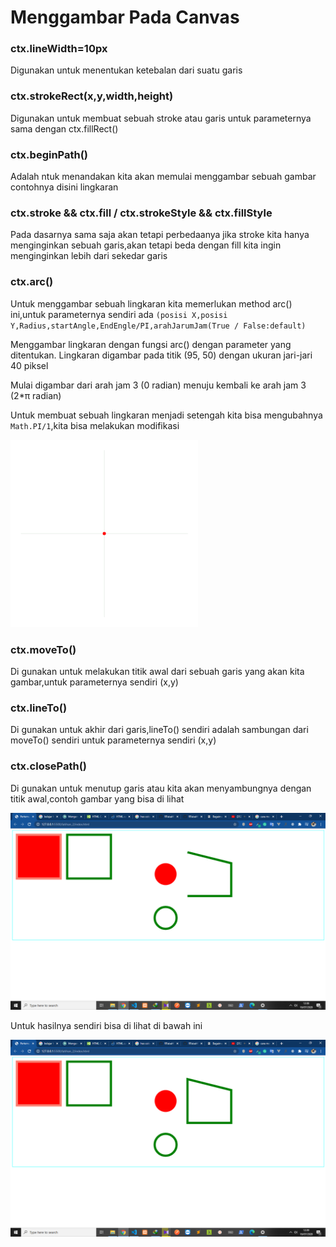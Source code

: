 # Menggambar Pada Canvas

### ctx.lineWidth=10px

Digunakan untuk menentukan ketebalan dari suatu garis

### ctx.strokeRect(x,y,width,height)

Digunakan untuk membuat sebuah stroke atau garis untuk parameternya sama dengan ctx.fillRect()

### ctx.beginPath()

Adalah ntuk menandakan kita akan memulai menggambar sebuah gambar contohnya disini lingkaran

### ctx.stroke && ctx.fill / ctx.strokeStyle && ctx.fillStyle

Pada dasarnya sama saja akan tetapi perbedaanya jika stroke kita hanya menginginkan sebuah garis,akan tetapi beda dengan fill kita ingin menginginkan lebih dari sekedar garis

### ctx.arc()

Untuk menggambar sebuah lingkaran kita memerlukan method arc() ini,untuk parameternya sendiri ada
`(posisi X,posisi Y,Radius,startAngle,EndEngle/PI,arahJarumJam(True / False:default)`

Menggambar lingkaran dengan fungsi arc() dengan parameter yang ditentukan. Lingkaran digambar pada titik (95, 50) dengan ukuran jari-jari 40 piksel

Mulai digambar dari arah jam 3 (0 radian) menuju kembali ke arah jam 3 (2*π radian)

Untuk membuat sebuah lingkaran menjadi setengah kita bisa mengubahnya `Math.PI/1`,kita bisa melakukan modifikasi

![](https://github.com/RFaisal458/BelajarHtmlCanvas/blob/master/latihan_2/img/circle.gif)

### ctx.moveTo()

Di gunakan untuk melakukan titik awal dari sebuah garis yang akan kita gambar,untuk parameternya sendiri (x,y)

### ctx.lineTo()

Di gunakan untuk akhir dari garis,lineTo() sendiri adalah sambungan dari moveTo() sendiri untuk parameternya sendiri (x,y)

### ctx.closePath()

Di gunakan untuk menutup garis atau kita akan menyambungnya dengan titik awal,contoh gambar yang bisa di lihat

![example](https://github.com/RFaisal458/BelajarHtmlCanvas/blob/master/latihan_2/img/tanpa_closePath.png)


Untuk hasilnya sendiri bisa di lihat di bawah ini

![result](https://github.com/RFaisal458/BelajarHtmlCanvas/blob/master/latihan_2/img/hasil.png)
